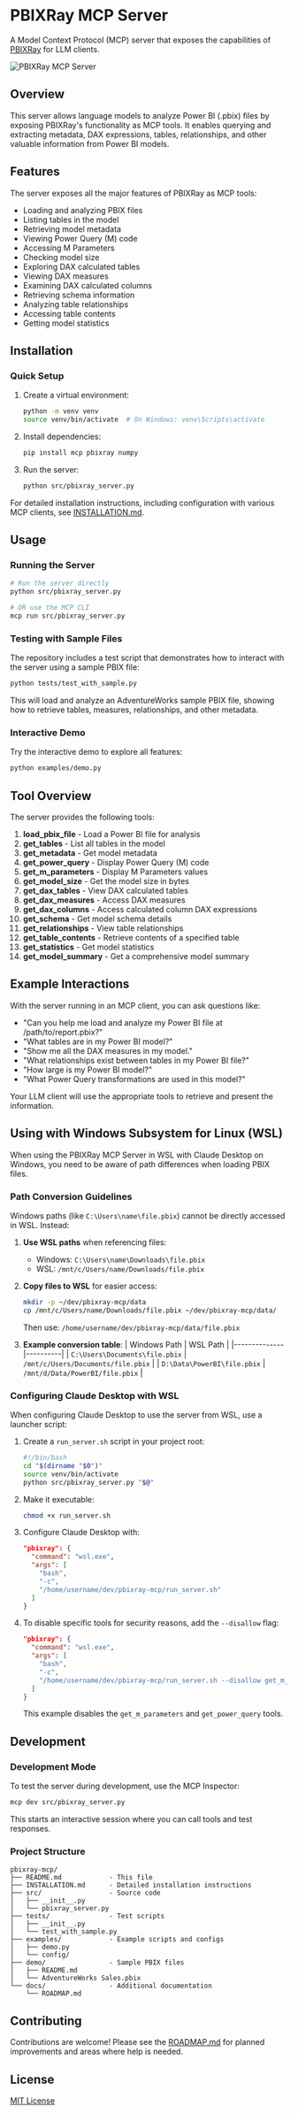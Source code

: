 # PBIXRay MCP Server

A Model Context Protocol (MCP) server that exposes the capabilities of [PBIXRay](https://github.com/Hugoberry/pbixray) for LLM clients.

![PBIXRay MCP Server](https://github.com/Hugoberry/pbixray/raw/master/docs/img/logo.png)

## Overview

This server allows language models to analyze Power BI (.pbix) files by exposing PBIXRay's functionality as MCP tools. It enables querying and extracting metadata, DAX expressions, tables, relationships, and other valuable information from Power BI models.

## Features

The server exposes all the major features of PBIXRay as MCP tools:

- Loading and analyzing PBIX files
- Listing tables in the model
- Retrieving model metadata
- Viewing Power Query (M) code
- Accessing M Parameters
- Checking model size
- Exploring DAX calculated tables
- Viewing DAX measures
- Examining DAX calculated columns
- Retrieving schema information
- Analyzing table relationships
- Accessing table contents
- Getting model statistics

## Installation

### Quick Setup

1. Create a virtual environment:
   ```bash
   python -m venv venv
   source venv/bin/activate  # On Windows: venv\Scripts\activate
   ```

2. Install dependencies:
   ```bash
   pip install mcp pbixray numpy
   ```

3. Run the server:
   ```bash
   python src/pbixray_server.py
   ```

For detailed installation instructions, including configuration with various MCP clients, see [INSTALLATION.md](INSTALLATION.md).

## Usage

### Running the Server

```bash
# Run the server directly
python src/pbixray_server.py

# OR use the MCP CLI
mcp run src/pbixray_server.py
```

### Testing with Sample Files

The repository includes a test script that demonstrates how to interact with the server using a sample PBIX file:

```bash
python tests/test_with_sample.py
```

This will load and analyze an AdventureWorks sample PBIX file, showing how to retrieve tables, measures, relationships, and other metadata.

### Interactive Demo

Try the interactive demo to explore all features:

```bash
python examples/demo.py
```

## Tool Overview

The server provides the following tools:

1. **load_pbix_file** - Load a Power BI file for analysis
2. **get_tables** - List all tables in the model
3. **get_metadata** - Get model metadata
4. **get_power_query** - Display Power Query (M) code
5. **get_m_parameters** - Display M Parameters values
6. **get_model_size** - Get the model size in bytes
7. **get_dax_tables** - View DAX calculated tables
8. **get_dax_measures** - Access DAX measures
9. **get_dax_columns** - Access calculated column DAX expressions
10. **get_schema** - Get model schema details
11. **get_relationships** - View table relationships
12. **get_table_contents** - Retrieve contents of a specified table
13. **get_statistics** - Get model statistics
14. **get_model_summary** - Get a comprehensive model summary

## Example Interactions

With the server running in an MCP client, you can ask questions like:

- "Can you help me load and analyze my Power BI file at /path/to/report.pbix?"
- "What tables are in my Power BI model?"
- "Show me all the DAX measures in my model."
- "What relationships exist between tables in my Power BI file?"
- "How large is my Power BI model?"
- "What Power Query transformations are used in this model?"

Your LLM client will use the appropriate tools to retrieve and present the information.

## Using with Windows Subsystem for Linux (WSL)

When using the PBIXRay MCP Server in WSL with Claude Desktop on Windows, you need to be aware of path differences when loading PBIX files.

### Path Conversion Guidelines

Windows paths (like `C:\Users\name\file.pbix`) cannot be directly accessed in WSL. Instead:

1. **Use WSL paths** when referencing files:
   - Windows: `C:\Users\name\Downloads\file.pbix`
   - WSL: `/mnt/c/Users/name/Downloads/file.pbix`

2. **Copy files to WSL** for easier access:
   ```bash
   mkdir -p ~/dev/pbixray-mcp/data
   cp /mnt/c/Users/name/Downloads/file.pbix ~/dev/pbixray-mcp/data/
   ```
   Then use: `/home/username/dev/pbixray-mcp/data/file.pbix`

3. **Example conversion table**:
   | Windows Path | WSL Path |
   |--------------|----------|
   | `C:\Users\Documents\file.pbix` | `/mnt/c/Users/Documents/file.pbix` |
   | `D:\Data\PowerBI\file.pbix` | `/mnt/d/Data/PowerBI/file.pbix` |

### Configuring Claude Desktop with WSL

When configuring Claude Desktop to use the server from WSL, use a launcher script:

1. Create a `run_server.sh` script in your project root:
   ```bash
   #!/bin/bash
   cd "$(dirname "$0")"
   source venv/bin/activate
   python src/pbixray_server.py "$@"
   ```

2. Make it executable:
   ```bash
   chmod +x run_server.sh
   ```

3. Configure Claude Desktop with:
   ```json
   "pbixray": {
     "command": "wsl.exe",
     "args": [
       "bash",
       "-c",
       "/home/username/dev/pbixray-mcp/run_server.sh"
     ]
   }
   ```

4. To disable specific tools for security reasons, add the `--disallow` flag:
   ```json
   "pbixray": {
     "command": "wsl.exe",
     "args": [
       "bash",
       "-c",
       "/home/username/dev/pbixray-mcp/run_server.sh --disallow get_m_parameters get_power_query"
     ]
   }
   ```
   This example disables the `get_m_parameters` and `get_power_query` tools.

## Development

### Development Mode

To test the server during development, use the MCP Inspector:

```bash
mcp dev src/pbixray_server.py
```

This starts an interactive session where you can call tools and test responses.

### Project Structure

```
pbixray-mcp/
├── README.md            - This file
├── INSTALLATION.md      - Detailed installation instructions
├── src/                 - Source code
│   ├── __init__.py
│   └── pbixray_server.py
├── tests/               - Test scripts
│   ├── __init__.py
│   └── test_with_sample.py
├── examples/            - Example scripts and configs
│   ├── demo.py
│   └── config/
├── demo/                - Sample PBIX files
│   ├── README.md
│   └── AdventureWorks Sales.pbix
└── docs/                - Additional documentation
    └── ROADMAP.md
```

## Contributing

Contributions are welcome! Please see the [ROADMAP.md](docs/ROADMAP.md) for planned improvements and areas where help is needed.

## License

[MIT License](LICENSE)
